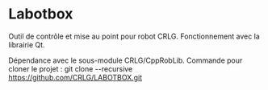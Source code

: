 Labotbox
========

Outil de contrôle et mise au point pour robot CRLG.
Fonctionnement avec la librairie Qt.

Dépendance avec le sous-module CRLG/CppRobLib.
Commande pour cloner le projet : 
    git clone --recursive https://github.com/CRLG/LABOTBOX.git

